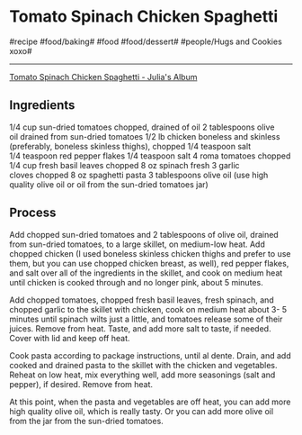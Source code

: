 # Tomato Spinach Chicken Spaghetti
#recipe #food/baking# #food #food/dessert# #people/Hugs and Cookies xoxo#
- - - -
[Tomato Spinach Chicken Spaghetti - Julia's Album](https://juliasalbum.com/tomato-spinach-chicken-spaghetti/)

## Ingredients
1/4 cup sun-dried tomatoes chopped, drained of oil
2 tablespoons olive oil drained from sun-dried tomatoes
1/2 lb chicken boneless and skinless (preferably, boneless skinless thighs), chopped
1/4 teaspoon salt
1/4 teaspoon red pepper flakes
1/4 teaspoon salt
4 roma tomatoes chopped
1/4 cup fresh basil leaves chopped
8 oz spinach fresh
3 garlic cloves chopped
8 oz spaghetti pasta
3 tablespoons olive oil (use high quality olive oil or oil from the sun-dried tomatoes jar)

## Process
Add chopped sun-dried tomatoes and 2 tablespoons of olive oil, drained from sun-dried tomatoes, to a large skillet, on medium-low heat. Add chopped chicken (I used boneless skinless chicken thighs and prefer to use them, but you can use chopped chicken breast, as well), red pepper flakes, and salt over all of the ingredients in the skillet, and cook on medium heat until chicken is cooked through and no longer pink, about 5 minutes.

Add chopped tomatoes, chopped fresh basil leaves, fresh spinach, and chopped garlic to the skillet with chicken, cook on medium heat about 3- 5 minutes until spinach wilts just a little, and tomatoes release some of their juices. Remove from heat. Taste, and add more salt to taste, if needed. Cover with lid and keep off heat.

Cook pasta according to package instructions, until al dente. Drain, and add cooked and drained pasta to the skillet with the chicken and vegetables. Reheat on low heat, mix everything well, add more seasonings (salt and pepper), if desired. Remove from heat.

At this point, when the pasta and vegetables are off heat, you can add more high quality olive oil, which is really tasty. Or you can add more olive oil from the jar from the sun-dried tomatoes.
